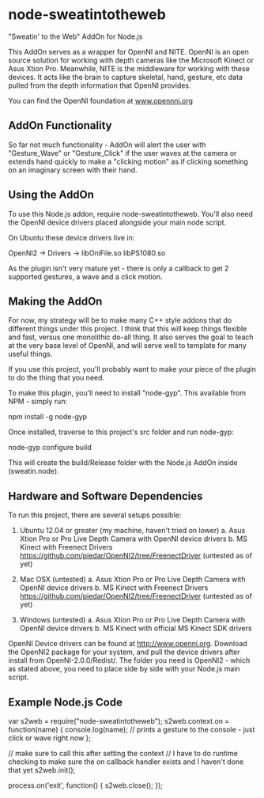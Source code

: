 node-sweatintotheweb
====================

"Sweatin' to the Web" AddOn for Node.js

This AddOn serves as a wrapper for OpenNI and NITE.  OpenNI is an open source solution for working with depth cameras like the Microsoft Kinect or Asus Xtion Pro.  Meanwhile, NITE is the middleware for working with these devices.  It acts like the brain to capture skeletal, hand, gesture, etc data pulled from the depth information that OpenNI provides.

You can find the OpenNI foundation at www.opennni.org


AddOn Functionality
-------------------

So far not much functionality - AddOn will alert the user with "Gesture_Wave" or "Gesture_Click" if the user waves at the camera or extends hand quickly to make a "clicking motion" as if clicking something on an imaginary screen with their hand.


Using the AddOn
---------------

To use this Node.js addon, require node-sweatintotheweb.  You'll also need the OpenNI device drivers placed alongside your main node script.

On Ubuntu these device drivers live in:

OpenNI2 ->
	Drivers ->
		libOniFile.so
		libPS1080.so

As the plugin isn't very mature yet - there is only a callback to get 2 supported gestures, a wave and a click motion.


Making the AddOn
----------------

For now, my strategy will be to make many C++ style addons that do different things under this project.  I think that this will keep things flexible and fast, versus one monolithic do-all thing.  It also serves the goal to teach at the very base level of OpenNI, and will serve well to template for many useful things.

If you use this project, you'll probably want to make your piece of the plugin to do the thing that you need.

To make this plugin, you'll need to install "node-gyp".  This available from NPM - simply run:

npm install -g node-gyp

Once installed, traverse to this project's src folder and run node-gyp:

node-gyp configure build

This will create the build/Release folder with the Node.js AddOn inside (sweatin.node).


Hardware and Software Dependencies
----------------------------------

To run this project, there are several setups possible:

1.  Ubuntu 12.04 or greater (my machine, haven't tried on lower)
	a.  Asus Xtion Pro or Pro Live Depth Camera with OpenNI device drivers
	b.  MS Kinect with Freenect Drivers https://github.com/piedar/OpenNI2/tree/FreenectDriver (untested as of yet)


2.  Mac OSX (untested)
	a.  Asus Xtion Pro or Pro Live Depth Camera with OpenNI device drivers
	b.  MS Kinect with Freenect Drivers https://github.com/piedar/OpenNI2/tree/FreenectDriver (untested as of yet)

3.  Windows (untested)
	a.  Asus Xtion Pro or Pro Live Depth Camera with OpenNI device drivers
	b.  MS Kinect with official MS Kinect SDK drivers


OpenNI Device drivers can be found at http://www.openni.org.  Download the OpenNI2 package for your system, and pull the device drivers after install from OpenNI-2.0.0/Redist/.  The folder you need is OpenNI2 - which as stated above, you need to place side by side with your Node.js main script.


Example Node.js Code
--------------------

var s2web = require("node-sweatintotheweb");
s2web.context.on = function(name) {
    console.log(name); // prints a gesture to the console - just click or wave right now
};

// make sure to call this after setting the context
// I have to do runtime checking to make sure the on callback handler exists and I haven't done that yet
s2web.init();

process.on('exit', function() {
    s2web.close();
});

